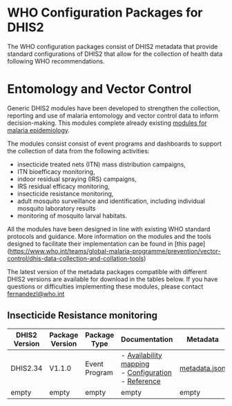 # WHO Configuration Packages for DHIS2
The WHO configuration packages consist of DHIS2 metadata that provide standard configurations of DHIS2 that allow for the collection of health data following WHO recommendations. 

# Entomology and Vector Control
Generic DHIS2 modules have been developed to strengthen the collection, reporting and use of malaria entomology and vector control data to inform decision-making. This modules complete already existing [modules for malaria epidemiology](https://who.dhis2.org/documentation/index.html#malaria).

The modules consist consist of event programs and dashboards to support the collection of data from the following activities:
  * insecticide treated nets (ITN) mass distribution campaigns, 
  * ITN bioefficacy monitoring, 
  * indoor residual spraying (IRS) campaigns, 
  * IRS residual efficacy monitoring, 
  * insecticide resistance monitoring, 
  * adult mosquito surveillance and identification, including individual mosquito laboratory results
  * monitoring of mosquito larval habitats.

All the modules have been designed in line with existing WHO standard protocols and guidance. 
More information on the modules and the tools designed to facilitate their implementation can be found in [this page] (https://www.who.int/teams/global-malaria-programme/prevention/vector-control/dhis-data-collection-and-collation-tools)

The latest version of the metadata packages compatible with different DHIS2 versions are available for download in the tables below. If you have questions or difficulties implementing these modules, please contact fernandezl@who.int

## Insecticide Resistance monitoring
| DHIS2 Version | Package Version | Package Type | Documentation | Metadata | Last updated |
| --- | --- | --- | --- | --- | --- |
| DHIS2.34 | V1.1.0 | Event Program | - [Availability mapping](https://who.dhis2.org/documentation/pck/MAL-BR_DASHBOARD_V1_DHIS2.32/availability.html) <br> - [Configuration](https://who.dhis2.org/documentation/pck/MAL-BR_DASHBOARD_V1_DHIS2.32/configuration.html) <br> - [Reference](https://who.dhis2.org/documentation/pck/MAL-BR_DASHBOARD_V1_DHIS2.32/reference.html) | [metadata.json](https://who.dhis2.org/documentation/pck/MAL-BR_DASHBOARD_V1_DHIS2.32/reference.html)	| 2019-10-12T07:57 |
| empty | empty | empty | empty | empty | empty |

